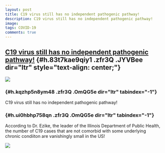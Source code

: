 ```yaml
---
layout: post
title: C19 virus still has no independent pathogenic pathway!
description: C19 virus still has no independent pathogenic pathway!
image: 
tags: COVID-19
comments: true
---
```


[C19 virus still has no independent pathogenic pathway!](https://youtu.be/qp0afdBUzis) {#h.83t7kae9qiy1 .zfr3Q .JYVBee dir="ltr" style="text-align: center;"}
--------------------------------------------------------------------------------------

[![](https://lh5.googleusercontent.com/S1FzdnZ6IDAPCZC0HSE9_go9EnU6tlQyFspTZNB9ff4jzIcf1LsFCM4JkF8AC5_3SBP7MoNkM_5fPFqn7WXsw7fTBu5ohXZO_elJvAqgzfzg19HbVTo=w1280)](https://www.google.com/url?q=https%3A%2F%2Fredcap.med.usc.edu%2Fsurveys%2F%3Fs%3DJ7KEL4YTKT&sa=D&sntz=1&usg=AFQjCNGgmJPVlIxKzdq9Pd16K5HC0kstRQ)

###  {#h.kqzhp5n8ym48 .zfr3Q .OmQG5e dir="ltr" tabindex="-1"}

[](#h.kqzhp5n8ym48)

C19 virus still has no independent pathogenic pathway!

###  {#h.ui0hbhp758qn .zfr3Q .OmQG5e dir="ltr" tabindex="-1"}

[](#h.ui0hbhp758qn)

According to Dr. Ezike, the leader of the Illinois Department of Public
Health, the number of C19 cases that are not comorbid with some
underlying chronic condiiton are vanishingly small in the US!

![](https://lh4.googleusercontent.com/tIRZ7EfL23waDLx9s04YLk-_oFq74MHwh9GnAd5zR5VFRBVLtPsBKdyvjWpw7D-AsU0AYUUYNw=w1280)

